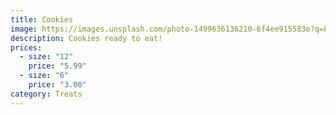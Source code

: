 ```yaml
---
title: Cookies
image: https://images.unsplash.com/photo-1499636136210-6f4ee915583e?q=80&w=1964&auto=format&fit=crop&ixlib=rb-4.0.3&ixid=M3wxMjA3fDB8MHxwaG90by1wYWdlfHx8fGVufDB8fHx8fA%3D%3D
description: Cookies ready to eat!
prices:
  - size: "12"
    price: "5.99"
  - size: "6"
    price: "3.00"
category: Treats
---
```

